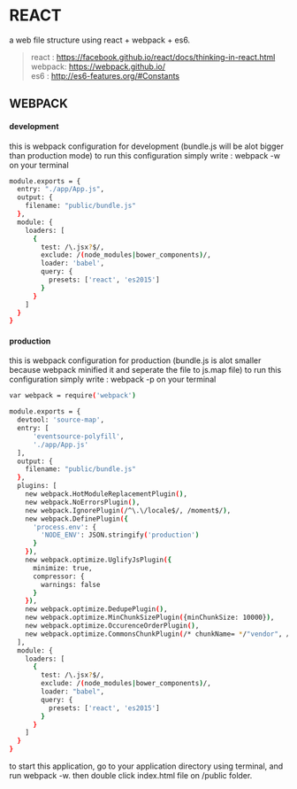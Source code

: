 # REACT
a web file structure using react + webpack + es6.

> react  : https://facebook.github.io/react/docs/thinking-in-react.html  
> webpack: https://webpack.github.io/   
> es6    : http://es6-features.org/#Constants

## WEBPACK
#### development
this is webpack configuration for development (bundle.js will be alot bigger than production mode) to run this configuration simply write : webpack -w on your terminal
```sh
module.exports = {
  entry: "./app/App.js",
  output: {
    filename: "public/bundle.js"
  },
  module: {
    loaders: [
      {
        test: /\.jsx?$/,
        exclude: /(node_modules|bower_components)/,
        loader: 'babel',
        query: {
          presets: ['react', 'es2015']
        }
      }
    ]
  }
}
```

#### production
this is webpack configuration for production (bundle.js is alot smaller because webpack minified it and seperate the file to js.map file) to run this configuration simply write : webpack -p on your terminal
```sh
var webpack = require('webpack')

module.exports = {
  devtool: 'source-map',
  entry: [
      'eventsource-polyfill',
      './app/App.js'
  ],
  output: {
    filename: "public/bundle.js"
  },
  plugins: [
    new webpack.HotModuleReplacementPlugin(),
    new webpack.NoErrorsPlugin(),
    new webpack.IgnorePlugin(/^\.\/locale$/, /moment$/),
    new webpack.DefinePlugin({
      'process.env': {
        'NODE_ENV': JSON.stringify('production')
      }
    }),
    new webpack.optimize.UglifyJsPlugin({
      minimize: true,
      compressor: {
        warnings: false
      }
    }),
    new webpack.optimize.DedupePlugin(),
    new webpack.optimize.MinChunkSizePlugin({minChunkSize: 10000}),
    new webpack.optimize.OccurenceOrderPlugin(),
    new webpack.optimize.CommonsChunkPlugin(/* chunkName= */"vendor", /* filename= */"public/vendor.bundle.js")
  ],
  module: {
    loaders: [
      {
        test: /\.jsx?$/,
        exclude: /(node_modules|bower_components)/,
        loader: "babel",
        query: {
          presets: ['react', 'es2015']
        }
      }
    ]
  }
}
```
to start this application, go to your application directory using terminal, and run webpack -w.
then double click index.html file on /public folder.
